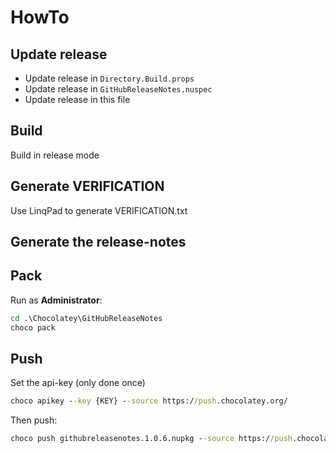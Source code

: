 # HowTo

## Update release
- Update release in `Directory.Build.props`
- Update release in `GitHubReleaseNotes.nuspec`
- Update release in this file

## Build
Build in release mode

## Generate VERIFICATION
Use LinqPad to generate VERIFICATION.txt

## Generate the release-notes

## Pack
Run as **Administrator**:
``` cmd
cd .\Chocolatey\GitHubReleaseNotes
choco pack
```

## Push
Set the api-key (only done once)
``` cmd
choco apikey --key {KEY} --source https://push.chocolatey.org/
```

Then push:
``` cmd
choco push githubreleasenotes.1.0.6.nupkg --source https://push.chocolatey.org/
```